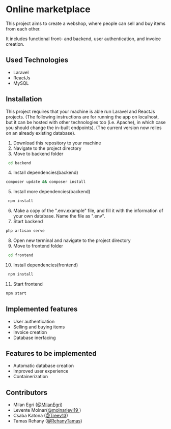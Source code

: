 # Online marketplace

This project aims to create a webshop, where people can sell and buy items from each other. 

It includes functional front- and backend, user authentication, and invoice creation.  

## Used Technologies

- Laravel
- ReactJs
- MySQL

## Installation

This project requires that your machine is able run Laravel and ReactJs projects.
(The following instructions are for running the app on localhost, but it can be hosted with other technologies too (i.e. Apache), in which case you should change the in-built endpoints).
(The current version now relies on an already existing database). 

1. Download this repository to your machine
2. Navigate to the project directory
3. Move to backend folder
  ```sh
   cd backend
  ```
4. Install dependencies(backend)
  ```sh
  composer update && composer install
  ```
5. Install more dependencies(backend)
  ```sh
   npm install
  ```
6. Make a copy of the ".env.example" file, and fill it with the information of your own database. Name the file as ".env".
7. Start backend
  ```sh
  php artisan serve
  ```
8. Open new terminal and navigate to the project directory
9. Move to frontend folder
  ```sh
   cd frontend
  ```
10. Install dependencies(frontend)
  ```sh
   npm install
  ```
11. Start frontend
  ```sh
  npm start
  ```

## Implemented features

- User authentication
- Selling and buying items
- Invoice creation
- Database inerfacing

## Features to be implemented

- Automatic database creation
- Improved user experience
- Containerization

## Contributors

- Milan Egri ([@MilanEgri](https://github.com/MilanEgri))
- Levente Molnar([@molnarlevi19 ](https://github.com/molnarlevi19))
- Csaba Katona ([@Treev13](https://github.com/Treev13))
- Tamas Rehany ([@RehanyTamas](https://github.com/RehanyTamas))

